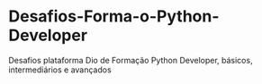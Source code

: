 # Desafios-Forma-o-Python-Developer
Desafios plataforma Dio de Formação Python Developer, básicos, intermediários e avançados 
